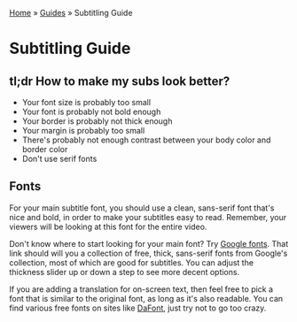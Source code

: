 [Home](../index.md) » [Guides](index.md) » Subtitling Guide

# Subtitling Guide

## tl;dr How to make my subs look better?

* Your font size is probably too small
* Your font is probably not bold enough
* Your border is probably not thick enough
* Your margin is probably too small
* There's probably not enough contrast between your body color and border color
* Don't use serif fonts

## Fonts

For your main subtitle font, you should use a clean, sans-serif font that's nice
and bold, in order to make your subtitles easy to read.
Remember, your viewers will be looking at this font for the entire video.

Don't know where to start looking for your main font?
Try [Google fonts](https://fonts.google.com/?thickness=8&category=Sans+Serif).
That link should will you a collection of free, thick, sans-serif fonts from
Google's collection, most of which are good for subtitles.
You can adjust the thickness slider up or down a step to see more decent options.

If you are adding a translation for on-screen text, then feel free to
pick a font that is similar to the original font, as long as it's also
readable. You can find various free fonts on sites like
[DaFont](https://www.dafont.com/), just try not to go too crazy.
